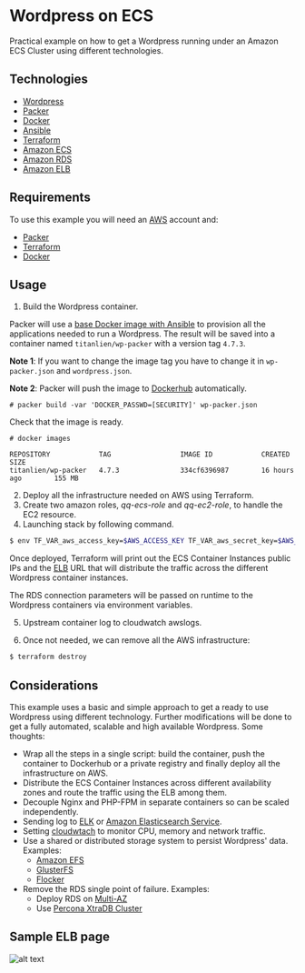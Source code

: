 
# Wordpress on ECS

Practical example on how to get a Wordpress running under an Amazon ECS Cluster using different technologies.

## Technologies

* [Wordpress](https://wordpress.org/)
* [Packer](https://www.packer.io/)
* [Docker](https://www.docker.com/)
* [Ansible](https://www.ansible.com/)
* [Terraform](https://www.terraform.io/)
* [Amazon ECS](https://aws.amazon.com/ecs/)
* [Amazon RDS](https://aws.amazon.com/es/rds/)
* [Amazon ELB](https://aws.amazon.com/elasticloadbalancing/)

## Requirements

To use this example you will need an [AWS](https://aws.amazon.com/es/) account and:

* [Packer](https://www.packer.io/downloads.html)
* [Terraform](https://www.terraform.io/downloads.html)
* [Docker](https://docs.docker.com/engine/installation/)

## Usage

1. Build the Wordpress container.

Packer will use a [base Docker image with Ansible](https://github.com/titanlien/wordpress-ecs/blob/master/Dockerfile) to provision all the applications needed to run a Wordpress. The result will be saved into a container named `titanlien/wp-packer` with a version tag `4.7.3`.

**Note 1**: If you want to change the image tag you have to change it in `wp-packer.json` and `wordpress.json`.

**Note 2**: Packer will push the image to [Dockerhub](https://hub.docker.com/) automatically.


```
# packer build -var 'DOCKER_PASSWD=[SECURITY]' wp-packer.json
```

Check that the image is ready.

```
# docker images

REPOSITORY            TAG                 IMAGE ID            CREATED             SIZE
titanlien/wp-packer   4.7.3               334cf6396987        16 hours ago        155 MB
```

2. Deploy all the infrastructure needed on AWS using Terraform.
3. Create two amazon roles, *qq-ecs-role* and *qq-ec2-role*, to handle the EC2 resource.
4. Launching stack by following command.
```bash
$ env TF_VAR_aws_access_key=$AWS_ACCESS_KEY TF_VAR_aws_secret_key=$AWS_SCERET_KEY TF_VAR_key_name=titan@MBA terraform apply
```

Once deployed, Terraform will print out the ECS Container Instances public IPs and the [ELB](https://aws.amazon.com/es/elasticloadbalancing/) URL that will distribute the traffic across the different Wordpress container instances.

The RDS connection parameters will be passed on runtime to the Wordpress containers via environment variables.

5. Upstream container log to cloudwatch awslogs.

6. Once not needed, we can remove all the AWS infrastructure:


```bash
$ terraform destroy
```

## Considerations

This example uses a basic and simple approach to get a ready to use Wordpress using different technology. Further modifications will be done to get a fully automated, scalable and high available Wordpress. Some thoughts:

* Wrap all the steps in a single script: build the container, push the container to Dockerhub or a private registry and finally deploy all the infrastructure on AWS.
* Distribute the ECS Container Instances across different availability zones and route the traffic using the ELB among them.
* Decouple Nginx and PHP-FPM in separate containers so can be scaled independently.
* Sending log to [ELK](https://www.elastic.co/products) or [Amazon Elasticsearch Service](https://aws.amazon.com/elasticsearch-service/).
* Setting [cloudwtach](http://docs.aws.amazon.com/AWSEC2/latest/UserGuide/mon-scripts.html) to monitor CPU, memory and network traffic.
* Use a shared or distributed storage system to persist Wordpress' data. Examples:
    * [Amazon EFS](https://aws.amazon.com/efs/)
    * [GlusterFS](https://www.gluster.org/)
    * [Flocker](https://docs.clusterhq.com/en/latest/docker-integration/)
* Remove the RDS single point of failure. Examples:
    * Deploy RDS on [Multi-AZ](http://docs.aws.amazon.com/AmazonRDS/latest/UserGuide/Concepts.MultiAZ.html)
    * Use [Percona XtraDB Cluster](https://www.percona.com/software/mysql-database/percona-xtradb-cluster)

## Sample ELB page
![alt text][demo]

[demo]: https://github.com/titanlien/wordpress-ecs/raw/master/raw/images/wp-demo.png "Wordpress Title Text 2"
